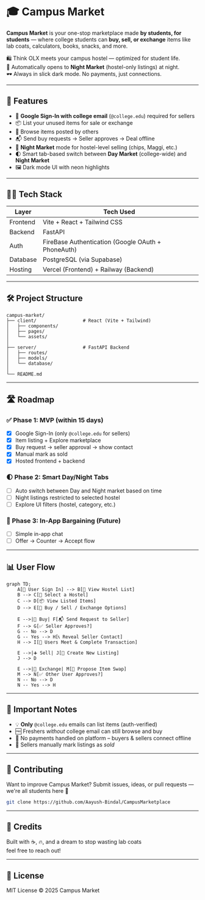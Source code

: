 # 🎓 Campus Market

**Campus Market** is your one-stop marketplace made **by students, for students** — where college students can **buy, sell, or exchange** items like lab coats, calculators, books, snacks, and more.

🛍️ Think OLX meets your campus hostel — optimized for student life.  
🌙 Automatically opens to **Night Market** (hostel-only listings) at night.  
🕶️ Always in slick dark mode. No payments, just connections.

---

## 🚀 Features

- 🔐 **Google Sign-In with college email** (`@college.edu`) required for sellers
- 📦 List your unused items for sale or exchange
- 🛒 Browse items posted by others
- 📬 Send buy requests → Seller approves → Deal offline
- 🌃 **Night Market** mode for hostel-level selling (chips, Maggi, etc.)
- 🌓 Smart tab-based switch between **Day Market** (college-wide) and **Night Market**
- 🖼️ Dark mode UI with neon highlights

---

## 🧑‍💻 Tech Stack

| Layer       | Tech Used |
|-------------|-----------|
| Frontend    | Vite + React + Tailwind CSS |
| Backend     | FastAPI |
| Auth        | FireBase Authentication (Google OAuth + PhoneAuth) |
| Database    | PostgreSQL (via Supabase) |
| Hosting     | Vercel (Frontend) + Railway (Backend) |

---

## 🛠️ Project Structure

```
campus-market/
├── client/                 # React (Vite + Tailwind)
│   ├── components/
│   ├── pages/
│   └── assets/
│
├── server/                 # FastAPI Backend
│   ├── routes/
│   ├── models/
│   └── database/
│
└── README.md
```

---

## 🛣️ Roadmap

### ✅ Phase 1: MVP (within 15 days)
- [x] Google Sign-In (only `@college.edu` for sellers)
- [x] Item listing + Explore marketplace
- [x] Buy request → seller approval → show contact
- [x] Manual mark as sold
- [x] Hosted frontend + backend

### 🌓 Phase 2: Smart Day/Night Tabs
- [ ] Auto switch between Day and Night market based on time
- [ ] Night listings restricted to selected hostel
- [ ] Explore UI filters (hostel, category, etc.)

### 💬 Phase 3: In-App Bargaining (Future)
- [ ] Simple in-app chat
- [ ] Offer → Counter → Accept flow

---

## 📊 User Flow

```mermaid
graph TD;
    A[🔐 User Sign In] --> B[🏫 View Hostel List] 
    B --> C[🏢 Select a Hostel]
    C --> D[📦 View Listed Items]
    D --> E[🤝 Buy / Sell / Exchange Options]
    
    E -->|🛒 Buy| F[📬 Send Request to Seller]
    F --> G[✅ Seller Approves?]
    G -- No --> D
    G -- Yes --> H[📞 Reveal Seller Contact]
    H --> I[👥 Users Meet & Complete Transaction]

    E -->|➕ Sell| J[📝 Create New Listing]
    J --> D

    E -->|🔁 Exchange| M[🔄 Propose Item Swap]
    M --> N[✅ Other User Approves?]
    N -- No --> D
    N -- Yes --> H
```

---

## 🧠 Important Notes

* 💡 **Only** `@college.edu` emails can list items (auth-verified)
* 🆓 Freshers *without* college email can still browse and buy
* 🧾 No payments handled on platform – buyers & sellers connect offline
* 🧼 Sellers manually mark listings as *sold*

---

## 🤝 Contributing

Want to improve Campus Market? Submit issues, ideas, or pull requests — we're all students here 🚀

```bash
git clone https://github.com/Aayush-Bindal/CampusMarketplace
```

---

## 📣 Credits

Built with ☕, 🔥, and a dream to stop wasting lab coats  
feel free to reach out!

---

## 📜 License

MIT License © 2025 Campus Market
